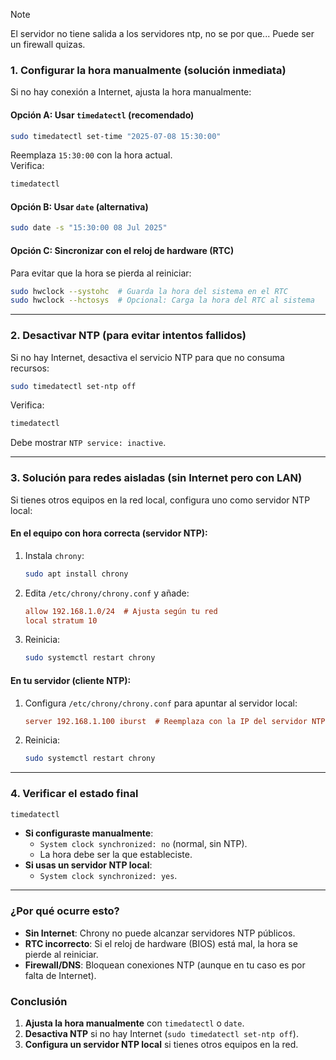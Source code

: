 
>[!NOTE]
>El servidor no tiene salida a los servidores ntp, no se por que...
>Puede ser un firewall quizas.

### **1. Configurar la hora manualmente (solución inmediata)**
Si no hay conexión a Internet, ajusta la hora manualmente:

#### **Opción A: Usar `timedatectl` (recomendado)**
```bash
sudo timedatectl set-time "2025-07-08 15:30:00"
```
Reemplaza `15:30:00` con la hora actual.  
Verifica:
```bash
timedatectl
```

#### **Opción B: Usar `date` (alternativa)**
```bash
sudo date -s "15:30:00 08 Jul 2025"
```

#### **Opción C: Sincronizar con el reloj de hardware (RTC)**
Para evitar que la hora se pierda al reiniciar:
```bash
sudo hwclock --systohc  # Guarda la hora del sistema en el RTC
sudo hwclock --hctosys  # Opcional: Carga la hora del RTC al sistema
```

---

### **2. Desactivar NTP (para evitar intentos fallidos)**
Si no hay Internet, desactiva el servicio NTP para que no consuma recursos:
```bash
sudo timedatectl set-ntp off
```
Verifica:
```bash
timedatectl
```
Debe mostrar `NTP service: inactive`.

---

### **3. Solución para redes aisladas (sin Internet pero con LAN)**
Si tienes otros equipos en la red local, configura uno como servidor NTP local:

#### **En el equipo con hora correcta (servidor NTP):**
1. Instala `chrony`:
   ```bash
   sudo apt install chrony
   ```
2. Edita `/etc/chrony/chrony.conf` y añade:
   ```ini
   allow 192.168.1.0/24  # Ajusta según tu red
   local stratum 10
   ```
3. Reinicia:
   ```bash
   sudo systemctl restart chrony
   ```

#### **En tu servidor (cliente NTP):**
1. Configura `/etc/chrony/chrony.conf` para apuntar al servidor local:
   ```ini
   server 192.168.1.100 iburst  # Reemplaza con la IP del servidor NTP local
   ```
2. Reinicia:
   ```bash
   sudo systemctl restart chrony
   ```

---

### **4. Verificar el estado final**
```bash
timedatectl
```
- **Si configuraste manualmente**:  
  - `System clock synchronized: no` (normal, sin NTP).  
  - La hora debe ser la que estableciste.  
- **Si usas un servidor NTP local**:  
  - `System clock synchronized: yes`.  

---

### **¿Por qué ocurre esto?**
- **Sin Internet**: Chrony no puede alcanzar servidores NTP públicos.  
- **RTC incorrecto**: Si el reloj de hardware (BIOS) está mal, la hora se pierde al reiniciar.  
- **Firewall/DNS**: Bloquean conexiones NTP (aunque en tu caso es por falta de Internet).  

### **Conclusión**
1. **Ajusta la hora manualmente** con `timedatectl` o `date`.  
2. **Desactiva NTP** si no hay Internet (`sudo timedatectl set-ntp off`).  
3. **Configura un servidor NTP local** si tienes otros equipos en la red.  
